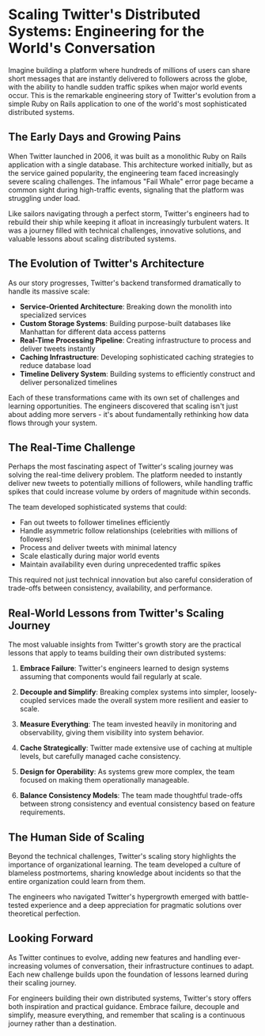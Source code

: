 # Scaling Twitter's Distributed Systems: Engineering for the World's Conversation

Imagine building a platform where hundreds of millions of users can share short messages that are instantly delivered to followers across the globe, with the ability to handle sudden traffic spikes when major world events occur. This is the remarkable engineering story of Twitter's evolution from a simple Ruby on Rails application to one of the world's most sophisticated distributed systems.

## The Early Days and Growing Pains

When Twitter launched in 2006, it was built as a monolithic Ruby on Rails application with a single database. This architecture worked initially, but as the service gained popularity, the engineering team faced increasingly severe scaling challenges. The infamous "Fail Whale" error page became a common sight during high-traffic events, signaling that the platform was struggling under load.

Like sailors navigating through a perfect storm, Twitter's engineers had to rebuild their ship while keeping it afloat in increasingly turbulent waters. It was a journey filled with technical challenges, innovative solutions, and valuable lessons about scaling distributed systems.

## The Evolution of Twitter's Architecture

As our story progresses, Twitter's backend transformed dramatically to handle its massive scale:

- **Service-Oriented Architecture**: Breaking down the monolith into specialized services
- **Custom Storage Systems**: Building purpose-built databases like Manhattan for different data access patterns
- **Real-Time Processing Pipeline**: Creating infrastructure to process and deliver tweets instantly
- **Caching Infrastructure**: Developing sophisticated caching strategies to reduce database load
- **Timeline Delivery System**: Building systems to efficiently construct and deliver personalized timelines

Each of these transformations came with its own set of challenges and learning opportunities. The engineers discovered that scaling isn't just about adding more servers - it's about fundamentally rethinking how data flows through your system.

## The Real-Time Challenge

Perhaps the most fascinating aspect of Twitter's scaling journey was solving the real-time delivery problem. The platform needed to instantly deliver new tweets to potentially millions of followers, while handling traffic spikes that could increase volume by orders of magnitude within seconds.

The team developed sophisticated systems that could:
- Fan out tweets to follower timelines efficiently
- Handle asymmetric follow relationships (celebrities with millions of followers)
- Process and deliver tweets with minimal latency
- Scale elastically during major world events
- Maintain availability even during unprecedented traffic spikes

This required not just technical innovation but also careful consideration of trade-offs between consistency, availability, and performance.

## Real-World Lessons from Twitter's Scaling Journey

The most valuable insights from Twitter's growth story are the practical lessons that apply to teams building their own distributed systems:

1. **Embrace Failure**: Twitter's engineers learned to design systems assuming that components would fail regularly at scale.

2. **Decouple and Simplify**: Breaking complex systems into simpler, loosely-coupled services made the overall system more resilient and easier to scale.

3. **Measure Everything**: The team invested heavily in monitoring and observability, giving them visibility into system behavior.

4. **Cache Strategically**: Twitter made extensive use of caching at multiple levels, but carefully managed cache consistency.

5. **Design for Operability**: As systems grew more complex, the team focused on making them operationally manageable.

6. **Balance Consistency Models**: The team made thoughtful trade-offs between strong consistency and eventual consistency based on feature requirements.

## The Human Side of Scaling

Beyond the technical challenges, Twitter's scaling story highlights the importance of organizational learning. The team developed a culture of blameless postmortems, sharing knowledge about incidents so that the entire organization could learn from them.

The engineers who navigated Twitter's hypergrowth emerged with battle-tested experience and a deep appreciation for pragmatic solutions over theoretical perfection.

## Looking Forward

As Twitter continues to evolve, adding new features and handling ever-increasing volumes of conversation, their infrastructure continues to adapt. Each new challenge builds upon the foundation of lessons learned during their scaling journey.

For engineers building their own distributed systems, Twitter's story offers both inspiration and practical guidance. Embrace failure, decouple and simplify, measure everything, and remember that scaling is a continuous journey rather than a destination.
